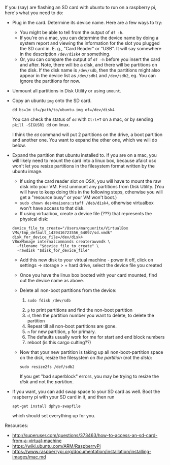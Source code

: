 If you (say) are flashing an SD card with ubuntu to run on a raspberry pi, here's what you need to do:

* Plug in the card. Determine its device name. Here are a few ways to try:
    * You might be able to tell from the output of `df -h`.
    * If you're on a mac, you can determine the device name by doing a system
        report and viewing the information for the slot you plugged the SD card
        in. E. g., "Card Reader" or "USB". It will say somewhere in the
        description `/dev/disk4` or something.
    * Or, you can compare the output of `df -h` before you insert the card and
        after.
    Note, there will be a disk, and there will be partitions on the disk. If
    the disk name is `/dev/sdb`, then the partitions might also appear in the
    device list as `/dev/sdb1` and `/dev/sdb2`, eg. You can ignore the
    partitions for now.
* Unmount all partitions in Disk Utility or using `umount`.
* Copy an ubuntu `img` onto the SD card.

    ```
    dd bs=1m if=/path/to/ubuntu.img of=/dev/disk4
    ```
    You can check the status of `dd` with `Ctrl+T` on a mac, or by sending
    `pkill -SIGUSR1 dd` on linux.

    I think the `dd` command will put 2 partitions on the drive, a boot
    partition and another one. You want to expand the other one, which we will
    do below.
* Expand the partition that ubuntu installed to. If you are on a mac, you will
    likely need to mount the card into a linux box, because afaict osx won't let
    you resize partitions in the filesystem format written by the ubuntu image.

    * If using the card reader slot on OSX, you will have to mount the raw disk
      into your VM. First unmount any partitions from Disk Utility. (You will
      have to keep doing this in the following steps, otherwise you will get a
      "resource busy" or your VM won't boot.)
    * `sudo chown des4maisons:staff /deb/disk4`, otherwise virtualbox won't
        have access to that disk.
    * If using virtualbox, create a device file (???) that
        represents the physical disk:

    ```
    device_file_to_create="/Users/marguerite/VirtualBox VMs/tmp_default_1439416723556_64097/sd.vmdk"
    disk_for_device_file=/dev/disk4
    VBoxManage internalcommands createrawvmdk \
      -filename "$device_file_to_create" \
      -rawdisk "$disk_for_device_file"
    ```

    * Add this new disk to your virtual machine - power it off, click on
        settings -> storage > + hard drive, select the device file you created
    * Once you have the linux box booted with your card mounted, find out the
        device name as above.
    * Delete all non-boot partitions from the device:

        1.
            ```
            sudo fdisk /dev/sdb
            ```
        1. `p` to print partitions and find the non-boot partition
        1. `d`, then the partition number you want to delete, to delete the partition
        1. Repeat till all non-boot partitions are gone.
        1. `n` for new partition, `p` for primary.
        1. The defaults usually work for me for start and end block numbers
        1. reboot (is this cargo culting??)
     * Now that your new partition is taking up all non-boot-partition space on
         the disk, resize the filesystem on *the partition* (not the *disk*):

         ```
         sudo resize2fs /def/sdb2
         ```
         If you get "bad superblock" errors, you may be trying to resize the
         *disk* and not the *partition*.
* If you want, you can add swap space to your SD card as well. Boot the
    raspberry pi with your SD card in it, and then run

    ```
    apt-get install dphys-swapfile
    ```
    which should set everything up for you.


Resources:

- http://superuser.com/questions/373463/how-to-access-an-sd-card-from-a-virtual-machine
- https://wiki.ubuntu.com/ARM/RaspberryPi
- https://www.raspberrypi.org/documentation/installation/installing-images/mac.md
